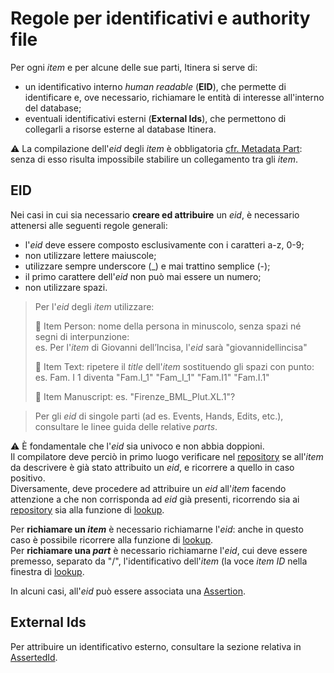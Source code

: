 # Regole per identificativi e authority file
Per ogni _item_ e per alcune delle sue parti, Itinera si serve di:
* un identificativo interno _human readable_ (**EID**), che permette di identificare e, ove necessario, richiamare le entità di interesse all'interno del database;  
* eventuali identificativi esterni (**External Ids**), che permettono di collegarli a risorse esterne al database Itinera.  

⚠️ La compilazione dell'_eid_ degli _item_ è obbligatoria [cfr. Metadata Part](Metadata_Part.md): senza di esso risulta impossibile stabilire un collegamento tra gli _item_.  

## EID
Nei casi in cui sia necessario **creare ed attribuire** un _eid_, è necessario attenersi alle seguenti regole generali:  
* l'_eid_ deve essere composto esclusivamente con i caratteri a-z, 0-9; 
* non utilizzare lettere maiuscole;  
* utilizzare sempre underscore (\_) e mai trattino semplice (-); 
* il primo carattere dell'_eid_ non può mai essere un numero;
* non utilizzare spazi. 

> Per l'_eid_ degli _item_ utilizzare:   
> 
> 🚧 Item Person: nome della persona in minuscolo, senza spazi né segni di interpunzione:  
> es. Per l'_item_ di Giovanni dell’Incisa, l'_eid_ sarà "giovannidellincisa"  
> 
> 🚧 Item Text: ripetere il _title_ dell'_item_ sostituendo gli spazi con punto:
>  es. Fam. I 1 diventa "Fam.I_1" "Fam_I_1" "Fam.I1" "Fam.I.1"
>  
> 🚧 Item Manuscript:
> es. "Firenze_BML_Plut.XL.1"?

> Per gli _eid_ di singole parti (ad es. Events, Hands, Edits, etc.), consultare le linee guida delle relative _parts_.  

⚠️ È fondamentale che l'_eid_ sia univoco e non abbia doppioni.  
Il compilatore deve perciò in primo luogo verificare nel [repository](repository.md) se all'_item_ da descrivere è già stato attribuito un _eid_, e ricorrere a quello in caso positivo.  
Diversamente, deve procedere ad attribuire un _eid_ all'_item_ facendo attenzione a che non corrisponda ad _eid_ già presenti, ricorrendo sia ai [repository](repository.md) sia alla funzione di [lookup](lookup.md).   

Per **richiamare un _item_** è necessario richiamarne l'_eid_: anche in questo caso è possibile ricorrere alla funzione di [lookup](lookup.md).  
Per **richiamare una _part_** è necessario richiamarne l'_eid_, cui deve essere premesso, separato da "/", l'identificativo dell'_item_ (la voce _item ID_ nella finestra di [lookup](lookup.md).  

In alcuni casi, all'_eid_ può essere associata una [Assertion](Asserted_Ids_Brick.md).   


## External Ids
Per attribuire un identificativo esterno, consultare la sezione relativa in [AssertedId](Asserted_Ids_Brick.md).
